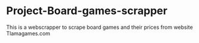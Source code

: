 # Project-Board-games-scrapper
 This is a webscrapper to scrape board games and their prices from website Tlamagames.com
